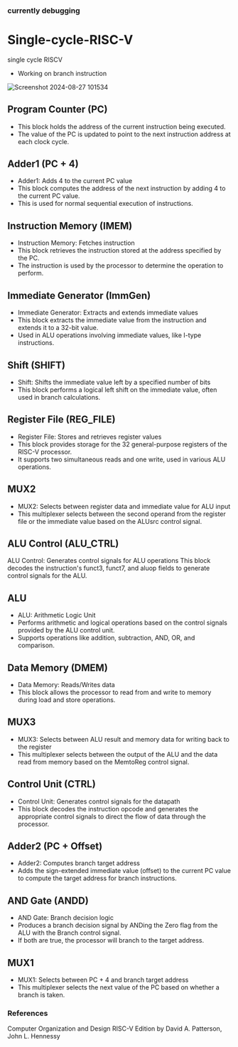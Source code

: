 ### currently debugging

# Single-cycle-RISC-V
single cycle RISCV 
* Working on branch instruction 

![Screenshot 2024-08-27 101534](https://github.com/user-attachments/assets/95fdc484-bc4e-4fc7-8855-0a7ce4a83634)



##  Program Counter (PC)
*  This block holds the address of the current instruction being executed.
*  The value of the PC is updated to point to the next instruction address at each clock cycle.

##  Adder1 (PC + 4)
*  Adder1: Adds 4 to the current PC value
* This block computes the address of the next instruction by adding 4 to the current PC value.
* This is used for normal sequential execution of instructions.

##  Instruction Memory (IMEM)
* Instruction Memory: Fetches instruction
* This block retrieves the instruction stored at the address specified by the PC.
* The instruction is used by the processor to determine the operation to perform.
  
##  Immediate Generator (ImmGen)
* Immediate Generator: Extracts and extends immediate values
* This block extracts the immediate value from the instruction and extends it to a 32-bit value.
* Used in ALU operations involving immediate values, like I-type instructions.

##  Shift (SHIFT)
* Shift: Shifts the immediate value left by a specified number of bits
* This block performs a logical left shift on the immediate value, often used in branch calculations.

##  Register File (REG_FILE)
* Register File: Stores and retrieves register values
* This block provides storage for the 32 general-purpose registers of the RISC-V processor.
* It supports two simultaneous reads and one write, used in various ALU operations.

 ## MUX2
* MUX2: Selects between register data and immediate value for ALU input
* This multiplexer selects between the second operand from the register file or the immediate value based on the ALUsrc control signal.

## ALU Control (ALU_CTRL)
ALU Control: Generates control signals for ALU operations
This block decodes the instruction's funct3, funct7, and aluop fields to generate control signals for the ALU.

##  ALU
* ALU: Arithmetic Logic Unit
* Performs arithmetic and logical operations based on the control signals provided by the ALU control unit.
* Supports operations like addition, subtraction, AND, OR, and comparison.

##  Data Memory (DMEM)
 * Data Memory: Reads/Writes data
 * This block allows the processor to read from and write to memory during load and store operations.

## MUX3
* MUX3: Selects between ALU result and memory data for writing back to the register
* This multiplexer selects between the output of the ALU and the data read from memory based on the MemtoReg control signal.

 ## Control Unit (CTRL)
* Control Unit: Generates control signals for the datapath
* This block decodes the instruction opcode and generates the appropriate control signals to direct the flow of data through the processor.

## Adder2 (PC + Offset)
* Adder2: Computes branch target address
* Adds the sign-extended immediate value (offset) to the current PC value to compute the target address for branch instructions.

## AND Gate (ANDD)
* AND Gate: Branch decision logic
* Produces a branch decision signal by ANDing the Zero flag from the ALU with the Branch control signal.
* If both are true, the processor will branch to the target address.

## MUX1 
* MUX1: Selects between PC + 4 and branch target address
* This multiplexer selects the next value of the PC based on whether a branch is taken.

###  References
Computer Organization and Design RISC-V Edition
by David A. Patterson, John L. Hennessy


